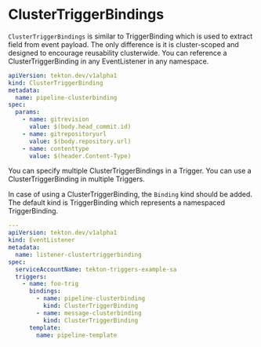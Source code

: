 # ClusterTriggerBindings

`ClusterTriggerBindings` is similar to TriggerBinding which is used to extract field from event payload.
The only difference is it is cluster-scoped and designed to encourage reusability clusterwide.
You can reference a ClusterTriggerBinding in any EventListener in any namespace.

<!-- FILE: examples/clustertriggerbindings/clustertriggerbinding.yaml -->
```YAML
apiVersion: tekton.dev/v1alpha1
kind: ClusterTriggerBinding
metadata:
  name: pipeline-clusterbinding
spec:
  params:
    - name: gitrevision
      value: $(body.head_commit.id)
    - name: gitrepositoryurl
      value: $(body.repository.url)
    - name: contenttype
      value: $(header.Content-Type)
```

You can specify multiple ClusterTriggerBindings in a Trigger. You can use a ClusterTriggerBinding in multiple Triggers.

In case of using a ClusterTriggerBinding, the `Binding` kind should be added. The default
kind is TriggerBinding which represents a namespaced TriggerBinding.

<!-- FILE: examples/eventlisteners/eventlistener-clustertriggerbinding.yaml -->
```YAML
---
apiVersion: tekton.dev/v1alpha1
kind: EventListener
metadata:
  name: listener-clustertriggerbinding
spec:
  serviceAccountName: tekton-triggers-example-sa
  triggers:
    - name: foo-trig
      bindings:
        - name: pipeline-clusterbinding
          kind: ClusterTriggerBinding
        - name: message-clusterbinding
          kind: ClusterTriggerBinding
      template:
        name: pipeline-template
```

